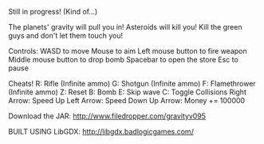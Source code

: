 Still in progress! (Kind of...)

The planets' gravity will pull you in!
Asteroids will kill you!
Kill the green guys and don't let them touch you!

Controls:
WASD to move
Mouse to aim
Left mouse button to fire weapon
Middle mouse button to drop bomb
Spacebar to open the store
Esc to pause


Cheats!
R: Rifle (Infinite ammo)
G: Shotgun (Infinite ammo)
F: Flamethrower (Infinite ammo)
Z: Reset
B: Bomb
E: Skip wave
C: Toggle Collisions
Right Arrow: Speed Up
Left Arrow: Speed Down
Up Arrow: Money += 100000

Download the JAR: http://www.filedropper.com/gravityv095


BUILT USING LibGDX: http://libgdx.badlogicgames.com/
